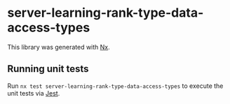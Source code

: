 # server-learning-rank-type-data-access-types

This library was generated with [Nx](https://nx.dev).

## Running unit tests

Run `nx test server-learning-rank-type-data-access-types` to execute the unit tests via [Jest](https://jestjs.io).
